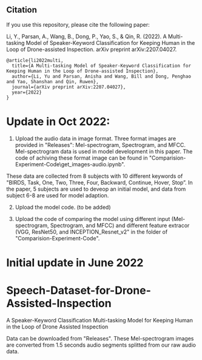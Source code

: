 ## Citation
If you use this repository, please cite the following paper:

Li, Y., Parsan, A., Wang, B., Dong, P., Yao, S., & Qin, R. (2022). A Multi-tasking Model of Speaker-Keyword Classification for Keeping Human in the Loop of Drone-assisted Inspection. arXiv preprint arXiv:2207.04027.

~~~~  
@article{li2022multi,
  title={A Multi-tasking Model of Speaker-Keyword Classification for Keeping Human in the Loop of Drone-assisted Inspection},
  author={Li, Yu and Parsan, Anisha and Wang, Bill and Dong, Penghao and Yao, Shanshan and Qin, Ruwen},
  journal={arXiv preprint arXiv:2207.04027},
  year={2022}
}
~~~~

# Update in Oct 2022:

1. Upload the audio data in image format. Three format images are provided in "Releases": Mel-spectrogram, Spectrogram, and MFCC. Mel-spectrogram data is used in model development in this paper.  The code of achiving these format image can be found in "Comparision-Experiment-Code\get_images-audio.ipynb".

These data are collected from 8 subjects with 10 different keywords of "BIRDS, Task, One, Two, Three, Four, Backward, Continue, Hover, Stop”.
In the paper, 5 subjects are used to deveop an initial model, and data from subject 6-8 are used for model adaption. 

2. Upload the model code. (to be added)

3. Upload the code of comparing the model using different input (Mel-spectrogram, Spectrogram, and MFCC) and different feature extracor (VGG, ResNet50, and INCEPTION_Resnet_v2" in the folder of "Comparision-Experiment-Code".

# Initial update in June 2022

# Speech-Dataset-for-Drone-Assisted-Inspection
A Speaker-Keyword Classification Multi-tasking Model for Keeping Human in the Loop of Drone Assisted Inspection

Data can be downloaded from "Releases". These Mel-spectrogram images are converted from 1.5 seconds audio segments splitted from our raw audio data.  
